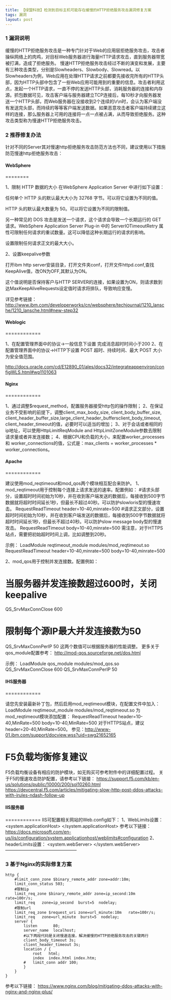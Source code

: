 ```yaml
---
title: 【绿盟科技】检测到目标主机可能存在缓慢的HTTP拒绝服务攻击漏洞修复方案
tags: 漏洞
layout: post
---
```


### 1 漏洞说明

缓慢的HTTP拒绝服务攻击是一种专门针对于Web的应用层拒绝服务攻击，攻击者操纵网络上的肉鸡，对目标Web服务器进行海量HTTP请求攻击，直到服务器带宽被打满，造成了拒绝服务。
慢速HTTP拒绝服务攻击经过不断的演变和发展，主要有三种攻击类型，分别是Slowheaders、Slowbody、Slowread。以Slowheaders为例，Web应用在处理HTTP请求之前都要先接收完所有的HTTP头部，因为HTTP头部中包含了一些Web应用可能用到的重要的信息。攻击者利用这点，发起一个HTTP请求，一直不停的发送HTTP头部，消耗服务器的连接和内存源。抓包数据可见，攻击客户端与服务器建立TCP连接后，每10秒才向服务器发送一个HTTP头部，而Web服务器在没接收到2个连续的\r\n时，会认为客户端没有发送完头部，而持续的等等客户端发送数据。如果恶意攻击者客户端持续建立这样的连接，那么服务器上可用的连接将一点一点被占满，从而导致拒绝服务。这种攻击类型称为慢速HTTP拒绝服务攻击。

### 2 推荐修复办法

针对不同的Server其对慢速http拒绝服务攻击防范方法也不同，建议使用以下措施防范慢速http拒绝服务攻击：

#### WebSphere
========

1、限制 HTTP 数据的大小 
在WebSphere Application Server 中进行如下设置：

任何单个 HTTP 头的默认最大大小为 32768 字节。可以将它设置为不同的值。

HTTP 头的默认最大数量为 50。可以将它设置为不同的限制值。

另一种常见的 DOS 攻击是发送一个请求，这个请求会导致一个长期运行的 GET 请求。WebSphere Application Server Plug-in 中的 ServerIOTimeoutRetry 属性可限制任何请求的重试数量。这可以降低这种长期运行的请求的影响。

设置限制任何请求正文的最大大小。

2、设置keepalive参数

打开ibm http server安装目录，打开文件夹conf，打开文件httpd.conf,查找KeepAlive值，改ON为OFF,其默认为ON。

这个值说明是否保持客户与HTTP SERVER的连接，如果设置为ON，则请求数到达MaxKeepAliveRequests设定值时请求将排队，导致响应变慢。

详见参考链接：
http://www.ibm.com/developerworks/cn/websphere/techjournal/1210_lansche/1210_lansche.html#new-step32

#### Weblogic
============

1、在配置管理界面中的协议->一般信息下设置 完成消息超时时间小于200
2、在配置管理界面中的协议->HTTP下设置 POST 超时、持续时间、最大 POST 大小为安全值范围。

http://docs.oracle.com/cd/E12890_01/ales/docs32/integrateappenviron/configWLS.html#wp1101063

#### Nginx
============

1、通过调整$request_method，配置服务器接受http包的操作限制；
2、在保证业务不受影响的前提下，调整client_max_body_size, client_body_buffer_size, client_header_buffer_size,large_client_header_buffersclient_body_timeout, client_header_timeout的值，必要时可以适当的增加；
3、对于会话或者相同的ip地址，可以使用HttpLimitReqModule and HttpLimitZoneModule参数去限制请求量或者并发连接数；
4、根据CPU和负载的大小，来配置worker_processes 和 worker_connections的值，公式是：max_clients = worker_processes * worker_connections。

#### Apache
============

建议使用mod_reqtimeout和mod_qos两个模块相互配合来防护。
1、mod_reqtimeout用于控制每个连接上请求发送的速率。配置例如：
#请求头部分，设置超时时间初始为10秒，并在收到客户端发送的数据后，每接收到500字节数据就将超时时间延长1秒，但最长不超过40秒。可以防护slowloris型的慢速攻击。
RequestReadTimeout header=10-40,minrate=500
#请求正文部分，设置超时时间初始为10秒，并在收到客户端发送的数据后，每接收到500字节数据就将超时时间延长1秒，但最长不超过40秒。可以防护slow message body型的慢速攻击。
RequestReadTimeout body=10-40,minrate=500
需注意，对于HTTPS站点，需要把初始超时时间上调，比如调整到20秒。

示例：
LoadModule reqtimeout_module modules/mod_reqtimeout.so
<IfModule reqtimeout_module>
        RequestReadTimeout header=10-40,minrate=500 body=10-40,minrate=500
</IfModule>

2、mod_qos用于控制并发连接数。配置例如：
# 当服务器并发连接数超过600时，关闭keepalive
QS_SrvMaxConnClose 600 
# 限制每个源IP最大并发连接数为50
QS_SrvMaxConnPerIP 50
这两个数值可以根据服务器的性能调整。
更多关于qos_module配置参考：
http://mod-qos.sourceforge.net/dos.html

示例：
LoadModule qos_module modules/mod_qos.so
<IfModule qos_module>
QS_SrvMaxConnClose 600
QS_SrvMaxConnPerIP 50
</IfModule>

#### IHS服务器
============

请您先安装最新补丁包，然后启用mod_reqtimeout模块，在配置文件中加入： 
LoadModule reqtimeout_module modules/mod_reqtimeout.so 
为mod_reqtimeout模块添加配置： 
<IfModule mod_reqtimeout.c>
RequestReadTimeout header=10-40,MinRate=500 body=10-40,MinRate=500
</IfModule>
对于HTTPS站点，建议header=20-40,MinRate=500。 
参见：http://www-01.ibm.com/support/docview.wss?uid=swg21652165


F5负载均衡修复建议
============

F5负载均衡设备有相应的防护模块，如无购买可参考附件中的详细配置过程。
关于F5的慢速攻击防护配置，请参考以下链接：
https://support.f5.com/kb/en-us/solutions/public/10000/200/sol10260.html
https://devcentral.f5.com/articles/mitigating-slow-http-post-ddos-attacks-with-irules-ndash-follow-up


#### IIS服务器
============
IIS可配置相关网站的Web.config如下：
1、WebLimits设置：
<configuration>
    <system.applicationHost>
        <webLimits connectionTimeout="00:00:30"
        headerWaitTimeout="00:00:10"
        dynamicIdleThreshold="150"
        minBytesPerSecond="512"
    />
    </system.applicationHost>
</configuration>
参考以下链接：
https://docs.microsoft.com/en-us/iis/configuration/system.applicationhost/weblimits#configuration
2、headerLimits设置：
<configuration>
 <system.webServer>
  <security>
   <requestFiltering>
    <requestLimits>
     <headerLimits>
     <add header="Content-type" sizeLimit="100" />
     </headerLimits>
    </requestLimits>
   </requestFiltering>
  </security>
 </system.webServer>
</configuration>
————————————————


### 3 基于Nginx的实际修复方案
```
http {
	#limit_conn_zone $binary_remote_addr zone=addr:10m;
	limit_conn_status 503;
	#限制ip
    limit_req_zone $binary_remote_addr zone=ip_second:10m   rate=100r/s;
    limit_req   zone=ip_second  burst=5  nodelay;
    #限制url
    limit_req_zone $request_uri zone=url_minute:10m   rate=100r/s;
    limit_req   zone=url_minute  burst=5  nodelay;
    server {
        listen       80;
        server_name  localhost;
		#以下两段代码是关闭慢速连接，解决缓慢的HTTP拒绝服务攻击的关键两行
		client_body_timeout 3s;
		client_header_timeout 3s;
        location / {
            root   html;
            index  index.html index.htm;
		#	limit_conn addr 100;
        }
    }
}
```
参考以下链接：
https://www.nginx.com/blog/mitigating-ddos-attacks-with-nginx-and-nginx-plus/
